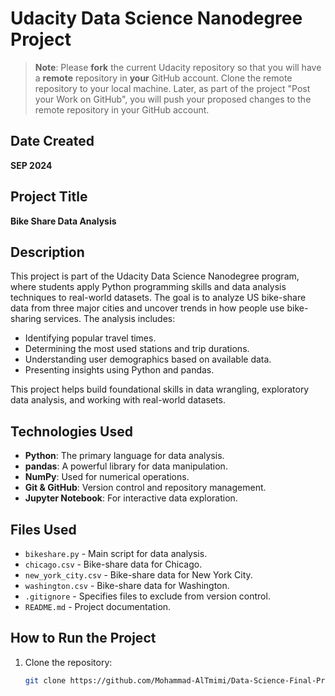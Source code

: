# Udacity Data Science Nanodegree Project

> **Note**: Please **fork** the current Udacity repository so that you will have a **remote** repository in **your** GitHub account. Clone the remote repository to your local machine. Later, as part of the project "Post your Work on GitHub", you will push your proposed changes to the remote repository in your GitHub account.

## Date Created
**SEP 2024**

## Project Title
**Bike Share Data Analysis**
 
## Description
This project is part of the Udacity Data Science Nanodegree program, where students apply Python programming skills and data analysis techniques to real-world datasets. The goal is to analyze US bike-share data from three major cities and uncover trends in how people use bike-sharing services. The analysis includes:

- Identifying popular travel times.
- Determining the most used stations and trip durations.
- Understanding user demographics based on available data.
- Presenting insights using Python and pandas.

This project helps build foundational skills in data wrangling, exploratory data analysis, and working with real-world datasets.

## Technologies Used
- **Python**: The primary language for data analysis.
- **pandas**: A powerful library for data manipulation.
- **NumPy**: Used for numerical operations.
- **Git & GitHub**: Version control and repository management.
- **Jupyter Notebook**: For interactive data exploration.

## Files Used
- `bikeshare.py` - Main script for data analysis.
- `chicago.csv` - Bike-share data for Chicago.
- `new_york_city.csv` - Bike-share data for New York City.
- `washington.csv` - Bike-share data for Washington.
- `.gitignore` - Specifies files to exclude from version control.
- `README.md` - Project documentation.

## How to Run the Project
1. Clone the repository:
   ```sh
   git clone https://github.com/Mohammad-AlTmimi/Data-Science-Final-Project
